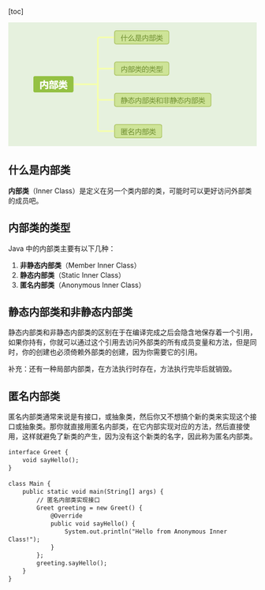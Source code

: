 [toc]

![image-20241013214506099](./../_pic_/image-20241013214506099.png)

## 什么是内部类

**内部类**（Inner Class）是定义在另一个类内部的类，可能时可以更好访问外部类的成员吧。



## 内部类的类型

Java 中的内部类主要有以下几种：

1. **非静态内部类**（Member Inner Class）
2. **静态内部类**（Static Inner Class）
3. **匿名内部类**（Anonymous Inner Class）



## 静态内部类和非静态内部类

静态内部类和非静态内部类的区别在于在编译完成之后会隐含地保存着一个引用，如果你持有，你就可以通过这个引用去访问外部类的所有成员变量和方法，但是同时，你的创建也必须倚赖外部类的创建，因为你需要它的引用。

补充：还有一种局部内部类，在方法执行时存在，方法执行完毕后就销毁。





##  **匿名内部类**

匿名内部类通常来说是有接口，或抽象类，然后你又不想搞个新的类来实现这个接口或抽象类。那你就直接用匿名内部类，在它内部实现对应的方法，然后直接使用，这样就避免了新类的产生，因为没有这个新类的名字，因此称为匿名内部类。

```
interface Greet {
    void sayHello();
}

class Main {
    public static void main(String[] args) {
        // 匿名内部类实现接口
        Greet greeting = new Greet() {
            @Override
            public void sayHello() {
                System.out.println("Hello from Anonymous Inner Class!");
            }
        };
        greeting.sayHello();
    }
}
```

